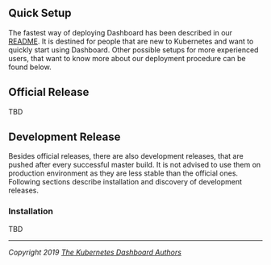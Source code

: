 ## Quick Setup

The fastest way of deploying Dashboard has been described in our [README](../../README.md). It is destined for people that are new to Kubernetes and want to quickly start using Dashboard. Other possible setups for more experienced users, that want to know more about our deployment procedure can be found below.

## Official Release

[//]: # (TODO: Helm-based example utilizing cert-manager and nginx-ingress-controller.)

TBD

## Development Release

Besides official releases, there are also development releases, that are pushed after every successful master build. It is not advised to use them on production environment as they are less stable than the official ones. Following sections describe installation and discovery of development releases.

### Installation

[//]: # (TODO: Helm-based steps)

TBD

----
_Copyright 2019 [The Kubernetes Dashboard Authors](https://github.com/kubernetes/dashboard/graphs/contributors)_
